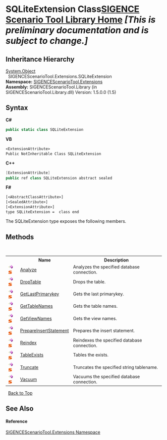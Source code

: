 # SQLiteExtension Class<a href="https://github.com/ObiWanLansi/SIGENCE-Scenario-Tool">SIGENCE Scenario Tool Library Home</a> _**\[This is preliminary documentation and is subject to change.\]**_




## Inheritance Hierarchy
<a href="http://msdn2.microsoft.com/en-us/library/e5kfa45b" target="_blank">System.Object</a><br />&nbsp;&nbsp;SIGENCEScenarioTool.Extensions.SQLiteExtension<br />
**Namespace:**&nbsp;<a href="f2af11f5-ae9d-3dcc-a4a9-ba07a037925f.md">SIGENCEScenarioTool.Extensions</a><br />**Assembly:**&nbsp;SIGENCEScenarioTool.Library (in SIGENCEScenarioTool.Library.dll) Version: 1.5.0.0 (1.5)

## Syntax

**C#**<br />
``` C#
public static class SQLiteExtension
```

**VB**<br />
``` VB
<ExtensionAttribute>
Public NotInheritable Class SQLiteExtension
```

**C++**<br />
``` C++
[ExtensionAttribute]
public ref class SQLiteExtension abstract sealed
```

**F#**<br />
``` F#
[<AbstractClassAttribute>]
[<SealedAttribute>]
[<ExtensionAttribute>]
type SQLiteExtension =  class end
```

The SQLiteExtension type exposes the following members.


## Methods
&nbsp;<table><tr><th></th><th>Name</th><th>Description</th></tr><tr><td>![Public method](media/pubmethod.gif "Public method")![Static member](media/static.gif "Static member")</td><td><a href="f74f053e-16c2-6a2e-585f-0da55a4c7553.md">Analyze</a></td><td>
Analyzes the specified database connection.</td></tr><tr><td>![Public method](media/pubmethod.gif "Public method")![Static member](media/static.gif "Static member")</td><td><a href="649e0ee1-29dc-648b-e886-bd4f285159eb.md">DropTable</a></td><td>
Drops the table.</td></tr><tr><td>![Public method](media/pubmethod.gif "Public method")![Static member](media/static.gif "Static member")</td><td><a href="3d1f14bb-569b-e5f1-d8f9-c9bb49a933cc.md">GetLastPrimarykey</a></td><td>
Gets the last primarykey.</td></tr><tr><td>![Public method](media/pubmethod.gif "Public method")![Static member](media/static.gif "Static member")</td><td><a href="9a0a727e-47ca-dc34-64c3-141163e560a5.md">GetTableNames</a></td><td>
Gets the table names.</td></tr><tr><td>![Public method](media/pubmethod.gif "Public method")![Static member](media/static.gif "Static member")</td><td><a href="1c873b69-72d2-fdf0-d469-2602dce43f2a.md">GetViewNames</a></td><td>
Gets the view names.</td></tr><tr><td>![Public method](media/pubmethod.gif "Public method")![Static member](media/static.gif "Static member")</td><td><a href="12dc830a-297f-dc26-69ea-52a676dfb623.md">PrepareInsertStatement</a></td><td>
Prepares the insert statement.</td></tr><tr><td>![Public method](media/pubmethod.gif "Public method")![Static member](media/static.gif "Static member")</td><td><a href="c902e298-c25b-7053-eba7-5b810e0b7d04.md">Reindex</a></td><td>
Reindexes the specified database connection.</td></tr><tr><td>![Public method](media/pubmethod.gif "Public method")![Static member](media/static.gif "Static member")</td><td><a href="c5eb001f-9a76-6fb8-a314-79ae0dddeb44.md">TableExists</a></td><td>
Tables the exists.</td></tr><tr><td>![Public method](media/pubmethod.gif "Public method")![Static member](media/static.gif "Static member")</td><td><a href="14ab7125-0e67-76c7-1ff2-f36a90b23a9a.md">Truncate</a></td><td>
Truncates the specified string tablename.</td></tr><tr><td>![Public method](media/pubmethod.gif "Public method")![Static member](media/static.gif "Static member")</td><td><a href="91c7af51-56d4-4750-044b-ebf51c43e7f0.md">Vacuum</a></td><td>
Vacuums the specified database connection.</td></tr></table>&nbsp;
<a href="#sqliteextension-class">Back to Top</a>

## See Also


#### Reference
<a href="f2af11f5-ae9d-3dcc-a4a9-ba07a037925f.md">SIGENCEScenarioTool.Extensions Namespace</a><br />